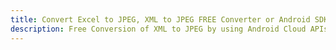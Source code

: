 ---title: Convert Excel to JPEG, XML to JPEG FREE Converter or Android SDKdescription: Free Conversion of XML to JPEG by using Android Cloud APIs & SDKs. Also Create, Edit & Render Microsoft Excel, CSV and SpreadsheetML worksheets or spreadsheet in the Cloud.---
